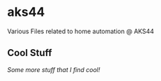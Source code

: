 # aks44
Various Files related to home automation @ AKS44

## Cool Stuff

_Some more stuff that I find cool!_


